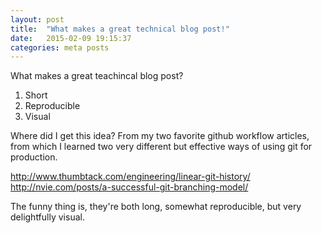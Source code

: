 ```yaml
---
layout: post
title:  "What makes a great technical blog post!"
date:   2015-02-09 19:15:37
categories: meta posts
---
```


What makes a great teachincal blog post?

1. Short
1. Reproducible
1. Visual

Where did I get this idea?
From my two favorite github workflow articles, from which I learned two very different but effective ways of using git for production.

http://www.thumbtack.com/engineering/linear-git-history/
http://nvie.com/posts/a-successful-git-branching-model/

The funny thing is, they're both long, somewhat reproducible, but very delightfully visual.

